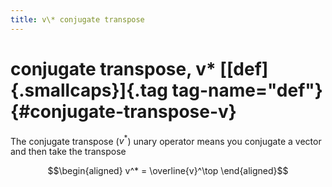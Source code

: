 ```yaml
---
title: v\* conjugate transpose
---
```


# conjugate transpose, v\* [[def]{.smallcaps}]{.tag tag-name="def"} {#conjugate-transpose-v}

The conjugate transpose ($v^*$) unary operator means you conjugate a
vector and then take the transpose

$$\begin{aligned}
  v^* = \overline{v}^\top
  \end{aligned}$$
